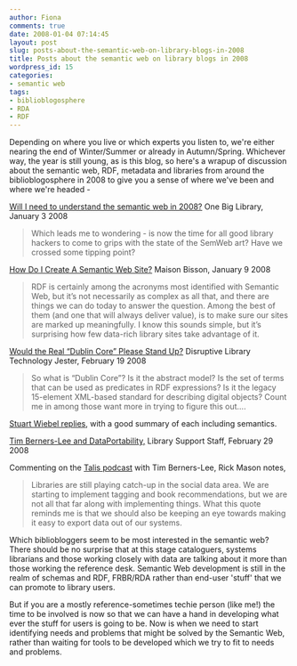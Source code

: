 ```yaml
---
author: Fiona
comments: true
date: 2008-01-04 07:14:45
layout: post
slug: posts-about-the-semantic-web-on-library-blogs-in-2008
title: Posts about the semantic web on library blogs in 2008
wordpress_id: 15
categories:
- semantic web
tags:
- biblioblogosphere
- RDA
- RDF
---
```


Depending on where you live or which experts you listen to, we're either nearing the end of Winter/Summer or already in Autumn/Spring. Whichever way, the year is still young, as is this blog, so here's a wrapup of discussion about the semantic web, RDF, metadata and libraries from around the biblioblogosphere in 2008 to give you a sense of where we've been and where we're headed -

[Will I need to understand the semantic web in 2008?](http://onebiglibrary.net/story/will-i-need-to-understand-the-semantic-web-in-2008) One Big Library, January 3 2008


> Which leads me to wondering - is now the time for all good library hackers to come to grips with the state of the SemWeb art? Have we crossed some tipping point?


[How Do I Create A Semantic Web Site?](http://maisonbisson.com/blog/post/12023/how-do-i-create-a-semantic-web-site) Maison Bisson, January 9 2008


> RDF is certainly among the acronyms most identified with Semantic Web, but it’s not necessarily as complex as all that, and there are things we can do today to answer the question. Among the best of them (and one that will always deliver value), is to make sure our sites are marked up meaningfully. I know this sounds simple, but it’s surprising how few data-rich library sites take advantage of it.


[Would the Real “Dublin Core” Please Stand Up?](http://dltj.org/article/what-is-dublin-core/) Disruptive Library Technology Jester, February 19 2008


> So what is “Dublin Core”? Is it the abstract model? Is the set of terms that can be used as predicates in RDF expressions? Is it the legacy 15-element XML-based standard for describing digital objects? Count me in among those want more in trying to figure this out….


[Stuart Wiebel replies](http://weibel-lines.typepad.com/weibelines/2008/02/metadata-semant.html), with a good summary of each including semantics.

[Tim Berners-Lee and DataPortability,](http://blog.librarysupportstaff.org/?p=505) Library Support Staff, February 29 2008

Commenting on the [Talis podcast](http://talis-podcasts.s3.amazonaws.com/twt20080207_TimBL.html) with Tim Berners-Lee, Rick Mason notes,


> Libraries are still playing catch-up in the social data area. We are starting to implement tagging and book recommendations, but we are not all that far along with implementing things. What this quote reminds me is that we should also be keeping an eye towards making it easy to export data out of our systems.


Which bibliobloggers seem to be most interested in the semantic web? There should be no surprise that at this stage  cataloguers, systems librarians and those working closely with data are talking about it more than those working the reference desk. Semantic Web development is still in the realm of schemas and RDF, FRBR/RDA rather than end-user 'stuff' that we can promote to library users.

But if you are a mostly reference-sometimes techie person (like me!) the time to be involved is now so that we can have a hand in developing what ever the stuff for users is going to be. Now is when we need to start identifying needs and problems that might be solved by the Semantic Web, rather than waiting for tools to be developed which we try to fit to needs and problems.
